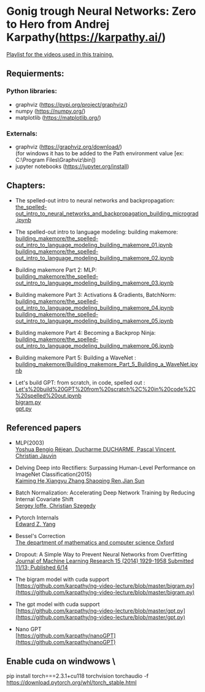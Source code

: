 # Gonig trough Neural Networks: Zero to Hero from Andrej Karpathy(https://karpathy.ai/)

[Playlist for the videos used in this training.](https://www.youtube.com/embed/videoseries?si=kLqM_OkV6fV9nMgF&amp;list=PLAqhIrjkxbuWI23v9cThsA9GvCAUhRvKZ)

## Requierments:

### Python libraries:
* graphviz (https://pypi.org/project/graphviz/)
* numpy (https://numpy.org/)
* matplotlib (https://matplotlib.org/)

### Externals:
* graphviz (https://graphviz.org/download/) \
  (for windows it has to be added to the Path environment value [ex: C:\Program Files\Graphviz\bin])
* jupyter notebooks (https://jupyter.org/install)


## Chapters:

* The spelled-out intro to neural networks and backpropagation:\
  [the_spelled-out_intro_to_neural_networks_and_backpropagation_building_micrograd.ipynb](https://github.com/popescualexandrucristian/andrej_karpathy_ai_trainining_2024/blob/master/the_spelled-out_intro_to_neural_networks_and_backpropagation_building_micrograd.ipynb)

* The spelled-out intro to language modeling: building makemore:\
  [building_makemore/the_spelled-out_intro_to_language_modeling_building_makemore_01.ipynb](https://github.com/popescualexandrucristian/andrej_karpathy_ai_trainining_2024/blob/master/building_makemore/the_spelled-out_intro_to_language_modeling_building_makemore_01.ipynb) \
  [building_makemore/the_spelled-out_intro_to_language_modeling_building_makemore_02.ipynb](https://github.com/popescualexandrucristian/andrej_karpathy_ai_trainining_2024/blob/master/building_makemore/the_spelled-out_intro_to_language_modeling_building_makemore_02.ipynb)

* Building makemore Part 2: MLP: \
  [building_makemore/the_spelled-out_intro_to_language_modeling_building_makemore_03.ipynb](https://github.com/popescualexandrucristian/andrej_karpathy_ai_trainining_2024/blob/master/building_makemore/the_spelled-out_intro_to_language_modeling_building_makemore_03.ipynb)
  
* Building makemore Part 3: Activations & Gradients, BatchNorm: \
  [building_makemore/the_spelled-out_intro_to_language_modeling_building_makemore_04.ipynb](https://github.com/popescualexandrucristian/andrej_karpathy_ai_trainining_2024/blob/master/building_makemore/the_spelled-out_intro_to_language_modeling_building_makemore_04.ipynb) \
  [building_makemore/the_spelled-out_intro_to_language_modeling_building_makemore_05.ipynb](https://github.com/popescualexandrucristian/andrej_karpathy_ai_trainining_2024/blob/master/building_makemore/the_spelled-out_intro_to_language_modeling_building_makemore_05.ipynb)

* Building makemore Part 4: Becoming a Backprop Ninja: \
	[building_makemore/the_spelled-out_intro_to_language_modeling_building_makemore_06.ipynb](https://github.com/popescualexandrucristian/andrej_karpathy_ai_trainining_2024/blob/master/building_makemore/the_spelled-out_intro_to_language_modeling_building_makemore_06.ipynb)

* Building makemore Part 5: Building a WaveNet : \
	[building_makemore/Building_makemore_Part_5_Building_a_WaveNet.ipynb](https://github.com/popescualexandrucristian/andrej_karpathy_ai_trainining_2024/blob/public/building_makemore/Building_makemore_Part_5_Building_a_WaveNet.ipynb)

* Let's build GPT: from scratch, in code, spelled out : \
[Let's%20build%20GPT%20from%20scratch%2C%20in%20code%2C%20spelled%20out.ipynb](https://github.com/popescualexandrucristian/andrej_karpathy_ai_trainining_2024/blob/public/gpt/Let's%20build%20GPT%20from%20scratch%2C%20in%20code%2C%20spelled%20out.ipynb) \
[bigram.py](https://github.com/popescualexandrucristian/andrej_karpathy_ai_trainining_2024/blob/public/gpt/bigram.py) \
[gpt.py](https://github.com/popescualexandrucristian/andrej_karpathy_ai_trainining_2024/blob/public/gpt/gpt.py)

## Referenced papers
* MLP(2003) \
  [Yoshua Bengio Réjean, Ducharme DUCHARME, Pascal Vincent, Christian Jauvin](https://www.jmlr.org/papers/volume3/bengio03a/bengio03a.pdf)
* Delving Deep into Rectifiers: Surpassing Human-Level Performance on ImageNet Classification(2015) \
  [Kaiming He,Xiangyu Zhang,Shaoqing Ren,Jian Sun](https://arxiv.org/abs/1502.01852)

* Batch Normalization: Accelerating Deep Network Training by Reducing Internal Covariate Shift \
  [Sergey Ioffe, Christian Szegedy](https://arxiv.org/abs/1502.03167)

* Pytorch Internals \
  [Edward Z. Yang](http://blog.ezyang.com/2019/05/pytorch-internals/)

* Bessel's Correction \
  [The department of mathematics and computer science Oxford](https://mathcenter.oxford.emory.edu/site/math117/besselCorrection/)

* Dropout: A Simple Way to Prevent Neural Networks from Overfitting \
  [Journal of Machine Learning Research 15 (2014) 1929-1958 Submitted 11/13; Published 6/14](https://www.cs.toronto.edu/~rsalakhu/papers/srivastava14a.pdf)

* The bigram model with cuda support \
  [https://github.com/karpathy/ng-video-lecture/blob/master/bigram.py](https://github.com/karpathy/ng-video-lecture/blob/master/bigram.py)

* The gpt model with cuda support \
  [https://github.com/karpathy/ng-video-lecture/blob/master/gpt.py](https://github.com/karpathy/ng-video-lecture/blob/master/gpt.py)

* Nano GPT \
  [https://github.com/karpathy/nanoGPT](https://github.com/karpathy/nanoGPT)

## Enable cuda on windwows \
  pip install torch===2.3.1+cu118 torchvision torchaudio -f https://download.pytorch.org/whl/torch_stable.html
